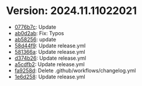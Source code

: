 # Version: 2024.11.11022021

* [0776b7c](https://github.com/ford-jones/Lazarus/commit/0776b7c5345f763571283931b47c53ceea20ee1e): Update
* [ab0d2ab](https://github.com/ford-jones/Lazarus/commit/ab0d2abb8e0cdf5bfe05b8c7832d6ea8b02ce78b): Fix: Typos
* [ab58256](https://github.com/ford-jones/Lazarus/commit/ab5825628cfde96d666a6d28d9751eed9fe7aa5d): update
* [58d44f9](https://github.com/ford-jones/Lazarus/commit/58d44f90bac9d8bad056150adbfb347fafc2621b): Update release.yml
* [581366a](https://github.com/ford-jones/Lazarus/commit/581366aeea81ae90977229d91605ebd6825142ea): Update release.yml
* [d374b26](https://github.com/ford-jones/Lazarus/commit/d374b2688d894260a1da17baeb52cbaeb87d6fec): Update release.yml
* [a5cdfb2](https://github.com/ford-jones/Lazarus/commit/a5cdfb286e2f4569cb5350ed57629eac561665e9): Update release.yml
* [fa9258d](https://github.com/ford-jones/Lazarus/commit/fa9258df3025e074e7107a1c6b01eb736f821317): Delete .github/workflows/changelog.yml
* [1e6d258](https://github.com/ford-jones/Lazarus/commit/1e6d25891eaaaf2a889b3e6c34b67714d4d48098): Update release.yml
